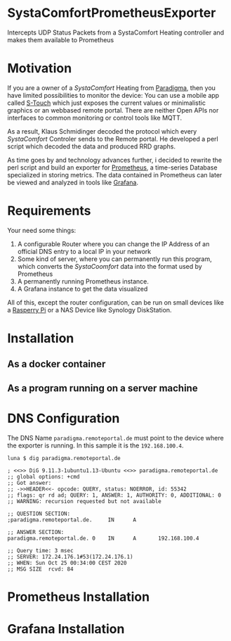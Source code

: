 # SystaComfortPrometheusExporter
Intercepts UDP Status Packets from a SystaComfort Heating controller and makes them available to Prometheus

# Motivation
If you are a owner of a *SystaComfort* Heating from [Paradigma](https://www.paradigma.de/), then you have limited possibilities to monitor the
device: You can use a mobile app called [S-Touch](https://www.paradigma.de/produkte/regelungen/s-touch-app/) which just exposes the current values or minimalistic graphics or an webbased remote portal. There are neither Open APIs nor interfaces to common monitoring or control tools like MQTT.

As a result, Klaus Schmidinger decoded the protocol which every *SystaComfort* Controler sends to the Remote portal. He developed a perl script which decoded the data and produced RRD graphs.

As time goes by and technology advances further, i decided to rewrite the perl script and build an exporter for [Prometheus](https://prometheus.io/), a time-series Database specialized in storing metrics. The data contained in Prometheus can later be viewed and analyzed in tools like [Grafana](https://grafana.com).

# Requirements
Your need some things:
1. A configurable Router where you can change the IP Address of an official DNS entry to a local IP in your network
1. Some kind of server, where you can permanently run this program, which converts the *SystaCoomfort* data into the format used by Prometheus
1. A permanently running Prometheus instance.
1. A Grafana instance to get the data visualized

All of this, except the router configuration, can be run on small devices like a [Rasperry Pi](https://www.raspberrypi.org/) or a NAS Device like Synology DiskStation.

# Installation
## As a docker container
## As a program running on a server machine
# DNS Configuration
The DNS Name `paradigma.remoteportal.de` must point to the device where the exporter is running. In this sample it is the `192.168.100.4`.

```
luna $ dig paradigma.remoteportal.de

; <<>> DiG 9.11.3-1ubuntu1.13-Ubuntu <<>> paradigma.remoteportal.de
;; global options: +cmd
;; Got answer:
;; ->>HEADER<<- opcode: QUERY, status: NOERROR, id: 55342
;; flags: qr rd ad; QUERY: 1, ANSWER: 1, AUTHORITY: 0, ADDITIONAL: 0
;; WARNING: recursion requested but not available

;; QUESTION SECTION:
;paradigma.remoteportal.de.     IN      A

;; ANSWER SECTION:
paradigma.remoteportal.de. 0    IN      A       192.168.100.4

;; Query time: 3 msec
;; SERVER: 172.24.176.1#53(172.24.176.1)
;; WHEN: Sun Oct 25 00:34:00 CEST 2020
;; MSG SIZE  rcvd: 84
```
# Prometheus Installation
# Grafana Installation
